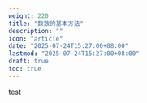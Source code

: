 ```yaml
---
weight: 220
title: "数数的基本方法"
description: ""
icon: "article"
date: "2025-07-24T15:27:00+08:00"
lastmod: "2025-07-24T15:27:00+08:00"
draft: true
toc: true
---
```


test